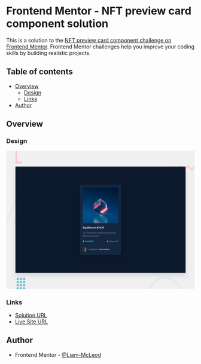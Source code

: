 # Frontend Mentor - NFT preview card component solution

This is a solution to the [NFT preview card component challenge on Frontend Mentor](https://www.frontendmentor.io/challenges/nft-preview-card-component-SbdUL_w0U). Frontend Mentor challenges help you improve your coding skills by building realistic projects. 

## Table of contents

- [Overview](#overview)
  - [Design](#design)
  - [Links](#links)
- [Author](#author)

## Overview

### Design

![Design preview for the NFT preview card component coding challenge](./design/desktop-preview.jpg)

### Links

- [Solution URL](https://www.frontendmentor.io/solutions/order-summary-component-0isSOH2huZ)
- [Live Site URL](https://liam-mcleod.github.io/FrontendMentor-Order-Summary-Component/)

## Author
- Frontend Mentor - [@Liam-McLeod](https://www.frontendmentor.io/profile/Liam-McLeod)
